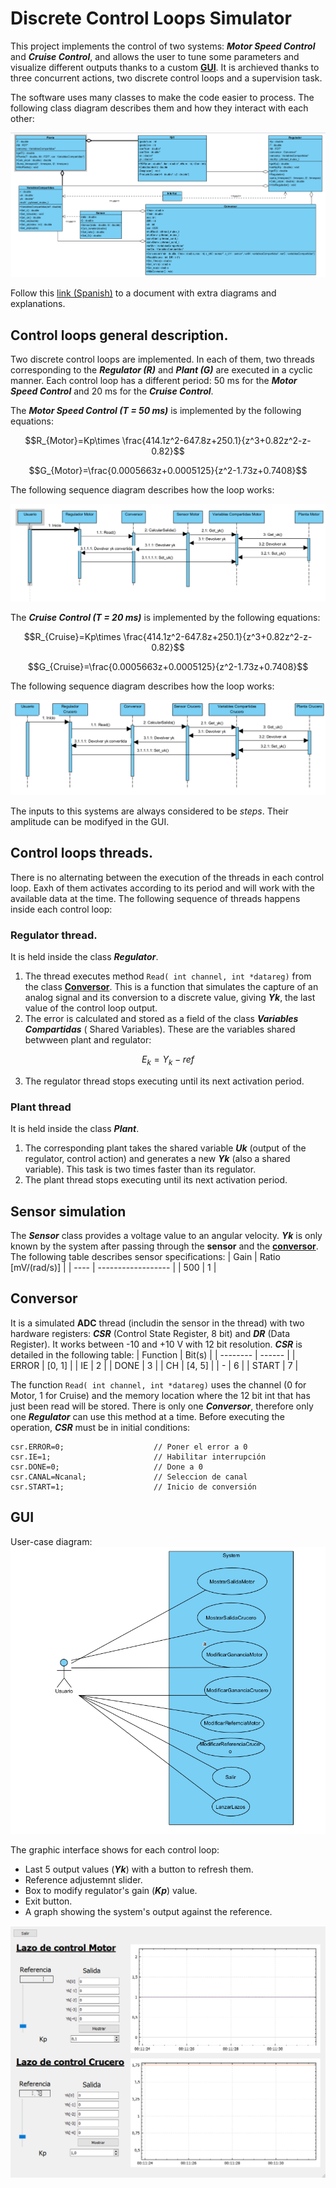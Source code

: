 # Discrete Control Loops Simulator
This project implements the control of two systems: ***Motor Speed Control*** and ***Cruise Control***, and allows the user to tune some parameters and visualize different outputs thanks to a custom [**GUI**](#gui). It is archieved thanks to three concurrent actions, two discrete control loops and a supervision task.

The software uses many classes to make the code easier to process. The following class diagram describes them and how they interact with each other:

![General shematic](Media/clases_v2.PNG)

Follow this [link (Spanish)](https://drive.google.com/file/d/1WyH8rKnFjdqK5qNGWbde-ZIhorKOqN4e/view?usp=sharing) to a document with extra diagrams and explanations.
## Control loops general description.
Two discrete control loops are implemented. In each of them, two threads corresponding to the ***Regulator (R)*** and ***Plant (G)*** are executed in a cyclic manner. Each control loop has a different period: 50 ms for the ***Motor Speed Control*** and 20 ms for the ***Cruise Control***. 

The ***Motor Speed Control (T = 50 ms)*** is implemented by the following equations:

```math
R_{Motor}=Kp\times \frac{414.1z^2-647.8z+250.1}{z^3+0.82z^2-z-0.82}
```
```math
G_{Motor}=\frac{0.0005663z+0.0005125}{z^2-1.73z+0.7408}
```
The following sequence diagram describes how the loop works:

![General shematic](Media/lazomotor.PNG)

The ***Cruise Control (T = 20 ms)*** is implemented by the following equations:

```math
R_{Cruise}=Kp\times \frac{414.1z^2-647.8z+250.1}{z^3+0.82z^2-z-0.82}
```
```math
G_{Cruise}=\frac{0.0005663z+0.0005125}{z^2-1.73z+0.7408}
```
The following sequence diagram describes how the loop works:

![General shematic](Media/lazocrucero.PNG)

The inputs to this systems are always considered to be *steps*. Their amplitude can be modifyed in the GUI. 

## Control loops threads.
There is no alternating between the execution of the threads in each control loop. Eaxh of them activates according to its period and will work with the available data at the time. The following sequence of threads happens inside each control loop:

### Regulator thread.
It is held inside the class ***Regulator***.
1. The thread executes method ```Read( int channel, int *datareg)``` from the class [**Conversor**](#conversor). This is a function that simulates the capture of an analog signal and its conversion to a discrete value, giving ***Yk***, the last value of the control loop output.
2. The error is calculated and stored as a field of the class ***Variables Compartidas*** ( Shared Variables). These are the variables shared betwween plant and regulator:
```math
E_k=Y_k-ref 
```
3. The regulator thread stops executing until its next activation period.

### Plant thread
It is held inside the class ***Plant***.
1. The corresponding plant takes the shared variable ***Uk*** (output of the regulator, control action) and generates a new ***Yk*** (also a shared variable). This task is two times faster than its regulator.
2. The plant thread stops executing until its next activation period.

## Sensor simulation
The ***Sensor*** class provides a voltage value to an angular velocity. ***Yk*** is only known by the system after passing through the **sensor** and the [**conversor**](#conversor). The following table describes sensor specifications:
| Gain | Ratio [mV/(rad/s)] |
| ---- | ------------------ |
| 500 | 1 |

## Conversor
It is a simulated **ADC** thread (includin the sensor in the thread) with two hardware registers: ***CSR*** (Control State Register, 8 bit) and ***DR*** (Data Register). It works between -10 and +10 V with 12 bit resolution. ***CSR*** is detailed in the following table:
| Function | Bit(s) |
| -------- | ------ |
| ERROR | [0, 1] |
| IE | 2 |
| DONE | 3 |
| CH | [4, 5] |
| - | 6 |
| START | 7 |

The function ```Read( int channel, int *datareg)``` uses the channel (0 for Motor, 1 for Cruise) and the memory location where the 12 bit int that has just been read will be stored. There is only one ***Conversor***, therefore only one ***Regulator*** can use this method at a time. Before executing the operation, ***CSR*** must be in initial conditions: 

```
csr.ERROR=0;                    // Poner el error a 0
csr.IE=1;                       // Habilitar interrupción
csr.DONE=0;                     // Done a 0
csr.CANAL=Ncanal;               // Seleccion de canal
csr.START=1;                    // Inicio de conversión
```
## GUI
User-case diagram:
![General shematic](Media/casosdeuso.PNG)

The graphic interface shows for each control loop:
- Last 5 output values (***Yk***) with a button to refresh them.
- Reference adjustemnt slider.
- Box to modify regulator's gain (***Kp***) value.
- Exit button.
- A graph showing the system's output against the reference.

![General shematic](Media/gui.PNG)
